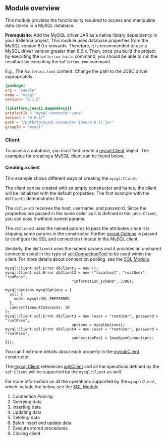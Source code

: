 ## Module overview

This module provides the functionality required to access and manipulate data stored in a MySQL database.  

**Prerequisite:** Add the MySQL driver JAR as a native library dependency in your Ballerina project. 
This module uses database properties from the MySQL version 8.0.x onwards. Therefore, it is recommended to use a 
MySQL driver version greater than 8.0.x. Then, once you build the project by executing the `ballerina build`
command, you should be able to run the resultant by executing the `ballerina run` command.

E.g., The `Ballerina.toml` content.
Change the path to the JDBC driver appropriately.

```toml
[package]
org = "sample"
name = "mysql"
version= "0.1.0"

[[platform.java11.dependency]]
artafactId = "mysql-connector-java"
version = "8.0.17"
path = "/path/to/mysql-connector-java-8.0.17.jar"
groupId = "mysql"
``` 

### Client
To access a database, you must first create a 
[mysql:Client](https://ballerina.io/learn/api-docs/ballerina/#/mysql/clients/Client) object. 
The examples for creating a MySQL client can be found below.

#### Creating a client
This example shows different ways of creating the `mysql:Client`. 

The client can be created with an empty constructor and hence, the client will be initialized with the default properties. 
The first example with the `dbClient1` demonstrates this.

The `dbClient2` receives the host, username, and password. Since the properties are passed in the same order as it is defined 
in the `jdbc:Client`, you can pass it without named params.

The `dbClient3` uses the named params to pass the attributes since it is skipping some params in the constructor. 
Further [mysql:Options](https://ballerina.io/learn/api-docs/ballerina/#/mysql/records/Options) 
is passed to configure the SSL and connection timeout in the MySQL client. 

Similarly, the `dbClient4` uses the named params and it provides an unshared connection pool in the type of 
[sql:ConnectionPool](https://ballerina.io/learn/api-docs/ballerina/#/sql/records/ConnectionPool) 
to be used within the client. 
For more details about connection pooling, see the [SQL Module](https://ballerina.io/learn/api-docs/ballerina/#/sql).

```ballerina
mysql:Client|sql:Error dbClient1 = new ();
mysql:Client|sql:Error dbClient2 = new ("localhost", "rootUser", "rooPass", 
                              "information_schema", 3306);
                              
mysql:Options mysqlOptions = {
  ssl: {
    mode: mysql:SSL_PREFERRED
  },
  connectTimeoutInSeconds: 10
};
mysql:Client|sql:Error dbClient3 = new (user = "rootUser", password = "rootPass",
                              options = mysqlOptions);
mysql:Client|sql:Error dbClient4 = new (user = "rootUser", password = "rootPass",
                              connectionPool = {maxOpenConnections: 5});
```
You can find more details about each property in the
[mysql:Client](https://ballerina.io/learn/api-docs/ballerina/#/mysql/clients/Client) constructor. 

The [mysql:Client](https://ballerina.io/learn/api-docs/ballerina/#/mysql/clients/Client) references 
[sql:Client](https://ballerina.io/learn/api-docs/ballerina/#/sql/abstractObjects/Client) and all the operations 
defined by the `sql:Client` will be supported by the `mysql:Client` as well. 

For more information on all the operations supported by the `mysql:Client`, which include the below, see the [SQL Module](https://ballerina.io/learn/api-docs/ballerina/#/sql).

1. Connection Pooling
2. Querying data
3. Inserting data
4. Updating data
5. Deleting data
6. Batch insert and update data
7. Execute stored procedures
8. Closing client